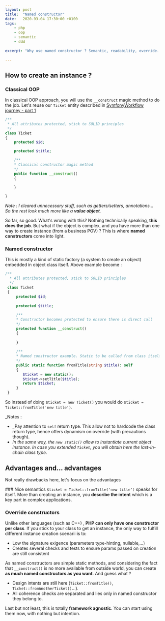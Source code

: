 ```yaml
---
layout: post
title:  "Named constructor"
date:   2020-03-04 17:30:00 +0100
tags:
    - php
    - oop
    - semantic
    - ddd
        
excerpt: "Why use named constructor ? Semantic, readability, override... Name it !"
    
---
```

## How to create an instance ?

### Classical OOP
In classical OOP approach, you will use the
`__construct` magic method to do the job. Let's reuse our `Ticket` entity 
described in [SymfonyWorkflow journey - part 1](https://devgiants.fr/blog/2020/03/02/symfony-workflow-component-walkthrough-part-1/)

```php
/**
 * All attributes protected, stick to SOLID principles    
 */
class Ticket
{       
    protected $id;

    protected $title;

    /**
    * Classical constructor magic method
    */
    public function __construct()
    {
        
    }

}
```

_Note : I cleared unnecessary stuff, such as getters/setters, annotations... 
So the rest look much more like a __value object__._

So far, so good. What's wrong with this? Nothing technically speaking, __this does the job__.
But what if the object is complex, and you have more than one way to create instance (from a business POV) ?
This is where __named constructors__ come into light.

### Named constructor

This is mostly a kind of static factory (a system to create an object) embedded in object class itself. Above example 
become :

```php
/**
  * All attributes protected, stick to SOLID principles    
  */
 class Ticket
 {       
     protected $id;
 
     protected $title;
 
     /**
     * Constructor becomes protected to ensure there is direct call
     */
     protected function __construct()
     {
         
     }
    
     /**
     * Named constructor example. Static to be called from class itself
     */
     public static function fromTitle(string $title): self
     {
        $ticket = new static();
        $ticket->setTitle($title);
        return $ticket;  
     } 
 }
 ```

So instead of doing `$ticket = new Ticket()` you would do `$ticket = Ticket::fromTitle('new title')`.

_Notes : 
- _Pay attention to `self` return type. This allow not to hardcode the class return type, hence offers 
dynamism on override (with precautions though).
- _In the same way, the `new static()` allow to instantiate current object instance. In case you extended `Ticket`,
you will obtain here the last-in-chain class type._ 


## Advantages and... advantages

Not really drawbacks here, let's focus on the advantages

### Nice semantics
`$ticket = Ticket::fromTitle('new title')` speaks for itself. More than creating an instance, you __describe the
intent__ which is a key part in complex applications.

### Override constructors
Unlike other languages (such as C++) , __PHP can only have one constructor per class__. If you stick to your class 
to get an instance, the only way to fulfill different instance creation scenarii is to: 
 
- Low the signature exigence (parameters type-hinting, nullable,...)
- Creates several checks and tests to ensure params passed on creation are still consistent

As named constructors are simple static methods, and considering the fact that `__construct()` is no more available 
from outside world, you can create __as much named constructors as you want__. And guess what ?

- Design intents are still here (`Ticket::fromTitle()`, `Ticket::fromAnotherTicket()`...).
- All coherence checks are separated and lies only in named constructor they belong to.   

Last but not least, this is totally __framework agnostic__. You can start using them now, with nothing but
intention.

